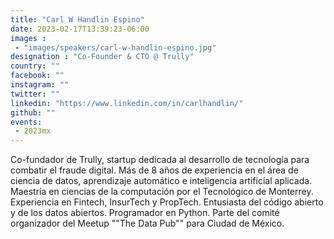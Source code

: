 ```yaml
---
title: "Carl W Handlin Espino"
date: 2023-02-17T13:39:23-06:00
images : 
 - "images/speakers/carl-w-handlin-espino.jpg"
designation : "Co-Founder & CTO @ Trully"
country: ""
facebook: ""
instagram: ""
twitter: ""
linkedin: "https://www.linkedin.com/in/carlhandlin/"
github: ""
events: 
 - 2023mx
---
```


Co-fundador de Trully, startup dedicada al desarrollo de tecnología para combatir el fraude digital. Más de 8 años de experiencia en el área de ciencia de datos, aprendizaje automático e inteligencia artificial aplicada. Maestría en ciencias de la computación por el Tecnológico de Monterrey. Experiencia en Fintech, InsurTech y PropTech. Entusiasta del código abierto y de los datos abiertos. Programador en Python. Parte del comité organizador del Meetup ""The Data Pub"" para Ciudad de México.